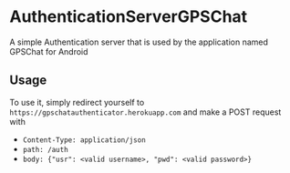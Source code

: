 # AuthenticationServerGPSChat
A simple Authentication server that is used by the application named GPSChat for Android

## Usage
To use it, simply redirect yourself to `https://gpschatauthenticator.herokuapp.com` and make a POST request with
- `Content-Type: application/json`
- `path: /auth`
- `body: {"usr": <valid username>, "pwd": <valid password>}`
